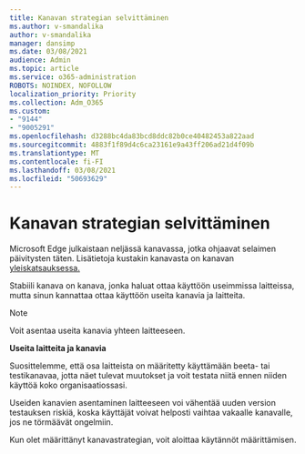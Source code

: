 ```yaml
---
title: Kanavan strategian selvittäminen
ms.author: v-smandalika
author: v-smandalika
manager: dansimp
ms.date: 03/08/2021
audience: Admin
ms.topic: article
ms.service: o365-administration
ROBOTS: NOINDEX, NOFOLLOW
localization_priority: Priority
ms.collection: Adm_O365
ms.custom:
- "9144"
- "9005291"
ms.openlocfilehash: d3288bc4da83bcd8ddc82b0ce40482453a822aad
ms.sourcegitcommit: 4883f1f89d4c6ca23161e9a43ff206ad21d4f09b
ms.translationtype: MT
ms.contentlocale: fi-FI
ms.lasthandoff: 03/08/2021
ms.locfileid: "50693629"
---
```

# <a name="determine-channel-strategy"></a>Kanavan strategian selvittäminen

Microsoft Edge julkaistaan neljässä kanavassa, jotka ohjaavat selaimen päivitysten täten. Lisätietoja kustakin kanavasta on kanavan [yleiskatsauksessa.](https://docs.microsoft.com/DeployEdge/microsoft-edge-channels#channel-overview)

Stabiili kanava on kanava, jonka haluat ottaa käyttöön useimmissa laitteissa, mutta sinun kannattaa ottaa käyttöön useita kanavia ja laitteita.

> [!NOTE]
> Voit asentaa useita kanavia yhteen laitteeseen.

**Useita laitteita ja kanavia**

Suosittelemme, että osa laitteista on määritetty käyttämään beeta- tai testikanavaa, jotta näet tulevat muutokset ja voit testata niitä ennen niiden käyttöä koko organisaatiossasi.

Useiden kanavien asentaminen laitteeseen voi vähentää uuden version testauksen riskiä, koska käyttäjät voivat helposti vaihtaa vakaalle kanavalle, jos ne törmäävät ongelmiin.

Kun olet määrittänyt kanavastrategian, voit aloittaa käytännöt määrittämisen.

